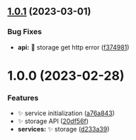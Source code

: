## [1.0.1](https://github.com/Turnazos/storage_service/compare/v1.0.0...v1.0.1) (2023-03-01)


### Bug Fixes

* **api:** 🐛 storage get http error ([f374981](https://github.com/Turnazos/storage_service/commit/f3749816b335b910f2e868a95baa800a3d0c74a3))

# 1.0.0 (2023-02-28)


### Features

* ✨ service initialization ([a76a843](https://github.com/Turnazos/storage_service/commit/a76a843c7b24ddddd489f67e3713e5b3822c74f8))
* ✨ storage API ([20df56f](https://github.com/Turnazos/storage_service/commit/20df56fcae42d0f5808b776d2271712e412aeca1))
* **services:** ✨ storage ([d233a39](https://github.com/Turnazos/storage_service/commit/d233a3984ed0883037a8b697e86c45e3592c1eb0))
